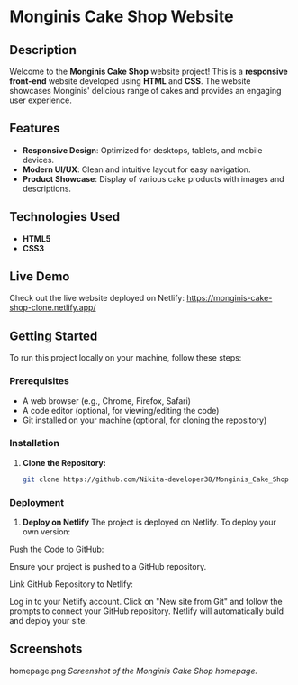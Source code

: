 # Monginis Cake Shop Website

## Description

Welcome to the **Monginis Cake Shop** website project! This is a **responsive front-end** website developed using **HTML** and **CSS**. The website showcases Monginis' delicious range of cakes and provides an engaging user experience.

## Features

- **Responsive Design**: Optimized for desktops, tablets, and mobile devices.
- **Modern UI/UX**: Clean and intuitive layout for easy navigation.
- **Product Showcase**: Display of various cake products with images and descriptions.


## Technologies Used

- **HTML5**
- **CSS3**

## Live Demo

Check out the live website deployed on Netlify: https://monginis-cake-shop-clone.netlify.app/

## Getting Started

To run this project locally on your machine, follow these steps:

### Prerequisites

- A web browser (e.g., Chrome, Firefox, Safari)
- A code editor (optional, for viewing/editing the code)
- Git installed on your machine (optional, for cloning the repository)

### Installation

1. **Clone the Repository:**

   ```bash
   git clone https://github.com/Nikita-developer38/Monginis_Cake_Shop


### Deployment

1. **Deploy on Netlify**
The project is deployed on Netlify. To deploy your own version:

Push the Code to GitHub:

Ensure your project is pushed to a GitHub repository.

Link GitHub Repository to Netlify:

Log in to your Netlify account.
Click on "New site from Git" and follow the prompts to connect your GitHub repository.
Netlify will automatically build and deploy your site.

## Screenshots

homepage.png
_Screenshot of the Monginis Cake Shop homepage._

